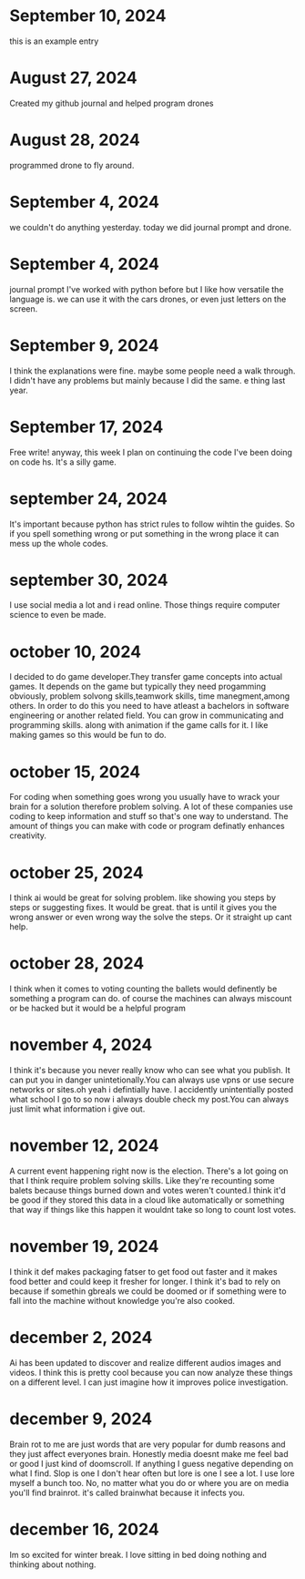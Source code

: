 # September 10, 2024
this is an example entry
# August 27, 2024 
Created my github journal and helped program drones
# August 28, 2024 
programmed drone to fly around.
# September 4, 2024 
we couldn't do anything yesterday. today we did journal prompt and drone. 
# September 4, 2024
journal prompt I've worked with python before but I like how versatile the language is. we can use it with the cars drones, or even just letters on the screen. 
# September 9, 2024
I think the explanations were fine. maybe some people need a walk through. I didn't have any problems but mainly because I did the same. e thing last year. 
# September 17, 2024
Free write! anyway, this week I plan on continuing the code I've been doing on code hs. It's a silly game.
# september 24, 2024
It's important because python has strict rules to follow wihtin the guides. So if you spell something wrong or put something in the wrong place it can mess up the whole codes.
# september 30, 2024
I use social media a lot and i read online. Those things require computer science to even be made. 
# october 10, 2024
I decided to do game developer.They transfer game concepts into actual games. It depends on the game but typically they need progamming obviously, problem solvong skills,teamwork skills, time manegment,among others. In order to do this you need to have atleast a bachelors in software engineering or another related field. You can grow in communicating and programming skills. along with animation if the game calls for it. I like making games so this would be fun to do.
# october 15, 2024
For coding when something goes wrong you usually have to wrack your brain for a solution therefore problem solving. A lot of these companies use coding to keep information and stuff so that's one way to understand. The amount of things you can make with code or program definatly enhances creativity.
# october 25, 2024
I think ai would be great for solving problem. like showing you steps by steps or suggesting fixes. It would be great. that is until it gives you the wrong answer or even wrong way the solve the steps. Or it straight up cant help.
# october 28, 2024
I think when it comes to voting counting the ballets would definently be something a program can do. of course the machines can always miscount or be hacked but it would be a helpful program
# november 4, 2024
I think it's because you never really know who can see what you publish. It can put you in danger unintetionally.You can always use vpns or use secure networks or sites.oh yeah i defintially have. I accidently unintentially posted what school I go to so now i always double check my post.You can always just limit what information i give out.
# november 12, 2024
A current event happening right now is the election. There's a lot going on that I think require problem solving skills. Like they're recounting some balets because things burned down and votes weren't counted.I think it'd be good if they stored this data in a cloud like automatically or something that way if things like this happen it wouldnt take so long to count lost votes.
# november 19, 2024
I think it def makes packaging fatser to get food out faster and it makes food better and could keep it fresher for longer. I think it's bad to rely on because if somethin gbreals we could be doomed or if something were to fall into the machine without knowledge you're also cooked.
# december 2, 2024
Ai has been updated to discover and realize different audios images and videos. I think this is pretty cool because you can now analyze these things on a different level. I can just imagine how it improves police investigation.
# december 9, 2024
Brain rot to me are just words that are very popular for dumb reasons and they just affect everyones brain. Honestly media doesnt make me feel bad or good I just kind of doomscroll. If anything I guess negative depending on what I find. Slop is one I don't hear often but lore is one I see a lot. I use lore myself a bunch too. No, no matter what you do or where you are on media you'll find brainrot. it's called brainwhat because it infects you.
# december 16, 2024
Im so excited for winter break. I love sitting in bed doing nothing and thinking about nothing.
